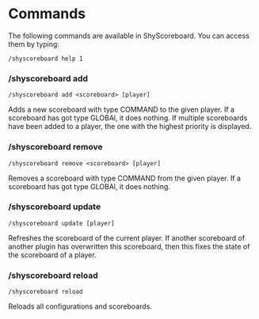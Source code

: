 # Commands

The following commands are available in ShyScoreboard. You can access them by typing:

```
/shyscoreboard help 1
```

### /shyscoreboard add

```
/shyscoreboard add <scoreboard> [player]
```

Adds a new scoreboard with type COMMAND to the given player. If a scoreboard has got type GLOBAl, it does nothing. If multiple scoreboards have been added to a player, 
the one with the highest priority is displayed.

### /shyscoreboard remove

```
/shyscoreboard remove <scoreboard> [player]
```

Removes a scoreboard with type COMMAND from the given player. If a scoreboard has got type GLOBAl, it does nothing.

### /shyscoreboard update

```
/shyscoreboard update [player]
```

Refreshes the scoreboard of the current player. If another scoreboard of another plugin has overwritten this scoreboard, then this fixes the state of the scoreboard of a player.

### /shyscoreboard reload

```
/shyscoreboard reload
```

Reloads all configurations and scoreboards.

